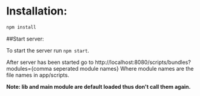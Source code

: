 Installation:
===

```js
npm install
```

##Start server:

To start the server run `npm start`.

After server has been started go to http://localhost:8080/scripts/bundles?modules={comma seperated module names}
Where module names are the file names in app/scripts.

**Note: lib and main module are default loaded thus don't call them again.**
